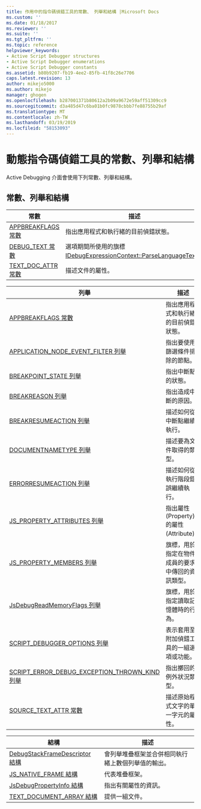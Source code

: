 ```yaml
---
title: 作用中的指令碼偵錯工具的常數、 列舉和結構 |Microsoft Docs
ms.custom: ''
ms.date: 01/18/2017
ms.reviewer: ''
ms.suite: ''
ms.tgt_pltfrm: ''
ms.topic: reference
helpviewer_keywords:
- Active Script Debugger structures
- Active Script Debugger enumerations
- Active Script Debugger constants
ms.assetid: b80b9207-fb19-4ee2-85fb-41f8c26e7706
caps.latest.revision: 13
author: mikejo5000
ms.author: mikejo
manager: ghogen
ms.openlocfilehash: b287001371b80612a2b09a9672e59aff51309cc9
ms.sourcegitcommit: d3a485d47c6ba01b0fc9878cbbb7fe88755b29af
ms.translationtype: MT
ms.contentlocale: zh-TW
ms.lasthandoff: 03/19/2019
ms.locfileid: "58153093"
---
```

# <a name="active-script-debugger-constants-enumerations-and-structures"></a>動態指令碼偵錯工具的常數、列舉和結構
Active Debugging 介面會使用下列常數、列舉和結構。  
  
## <a name="constants-enumerations-and-structures"></a>常數、列舉和結構  
  
|常數|描述|  
|---------------|-----------------|  
|[APPBREAKFLAGS 常數](../../winscript/reference/appbreakflags-enumeration.md)|指出應用程式和執行緒的目前偵錯狀態。|  
|[DEBUG_TEXT 常數](../../winscript/reference/debug-text-constants.md)|選項期間所使用的旗標[IDebugExpressionContext::ParseLanguageText](../../winscript/reference/idebugexpressioncontext-parselanguagetext.md)。|  
|[TEXT_DOC_ATTR 常數](../../winscript/reference/text-doc-attr-constants.md)|描述文件的屬性。|  
  
|列舉|描述|  
|------------------|-----------------|  
|[APPBREAKFLAGS 常數](../../winscript/reference/appbreakflags-enumeration.md)|指出應用程式和執行緒的目前偵錯狀態。|  
|[APPLICATION_NODE_EVENT_FILTER 列舉](../../winscript/reference/application-node-event-filter-enumeration.md)|指出要使用篩選條件排除的節點。|  
|[BREAKPOINT_STATE 列舉](../../winscript/reference/breakpoint-state-enumeration.md)|指出中斷點的狀態。|  
|[BREAKREASON 列舉](../../winscript/reference/breakreason-enumeration.md)|指出造成中斷的原因。|  
|[BREAKRESUMEACTION 列舉](../../winscript/reference/breakresumeaction-enumeration.md)|描述如何從中斷點繼續執行。|  
|[DOCUMENTNAMETYPE 列舉](../../winscript/reference/documentnametype-enumeration.md)|描述要為文件取得的類型。|  
|[ERRORRESUMEACTION 列舉](../../winscript/reference/errorresumeaction-enumeration.md)|描述如何從執行階段錯誤繼續執行。|  
|[JS_PROPERTY_ATTRIBUTES 列舉](../../winscript/reference/js-property-attributes-enumeration.md)|指出屬性 (Property) 的屬性 (Attribute)。|  
|[JS_PROPERTY_MEMBERS 列舉](../../winscript/reference/js-property-members-enumeration.md)|旗標，用於指定在物件成員的要求中傳回的資訊類型。|  
|[JsDebugReadMemoryFlags 列舉](../../winscript/reference/jsdebugreadmemoryflags-enumeration.md)|旗標，用於指定讀取記憶體時的行為。|  
|[SCRIPT_DEBUGGER_OPTIONS 列舉](../../winscript/reference/script-debugger-options-enumeration.md)|表示套用至附加偵錯工具的一組選項或功能。|  
|[SCRIPT_ERROR_DEBUG_EXCEPTION_THROWN_KIND 列舉](../../winscript/reference/script-error-debug-exception-thrown-kind-enumeration.md)|指出擲回的例外狀況類型。|  
|[SOURCE_TEXT_ATTR 常數](../../winscript/reference/source-text-attr-enumeration.md)|描述原始程式文字的單一字元的屬性。|  
  
|結構|描述|  
|----------------|-----------------|  
|[DebugStackFrameDescriptor 結構](../../winscript/reference/debugstackframedescriptor-structure.md)|會列舉堆疊框架並合併相同執行緒上數個列舉值的輸出。|  
|[JS_NATIVE_FRAME 結構](../../winscript/reference/js-native-frame-structure.md)|代表堆疊框架。|  
|[JsDebugPropertyInfo 結構](../../winscript/reference/jsdebugpropertyinfo-structure.md)|指出有關屬性的資訊。|  
|[TEXT_DOCUMENT_ARRAY 結構](../../winscript/reference/text-document-array-structure.md)|提供一組文件。|